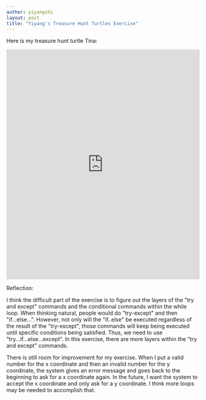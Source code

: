```yaml
---
author: yiyangshi
layout: post
title: "Yiyang's Treasure Hunt Turtles Exercise"
---
```


Here is my treasure hunt turtle Tina:
<iframe src="https://trinket.io/embed/python/f61ded18e0" width="100%" height="600" frameborder="0" marginwidth="0" marginheight="0" allowfullscreen></iframe>

Reflection:

I think the difficult part of the exercise is to figure out the layers of the "try and except" commands and the conditional commands within the while loop. When thinking natural, people would do "try-except" and then "if...else...". However, not only will the "if..else" be executed regardless of the result of the "try-except", those commands will keep being executed until specific conditions being satisfied. Thus, we need to use "try...if...else...except". In this exercise, there are more layers within the "try and except" commands.

There is still room for improvement for my exercise. When I put a valid number for the x coordinate and then an invalid number for the y coordinate, the system gives an error message and goes back to the beginning to ask for a x coordinate again. In the future, I want the system to accept the x coordinate and only ask for a y coordinate. I think more loops may be needed to accomplish that. 
